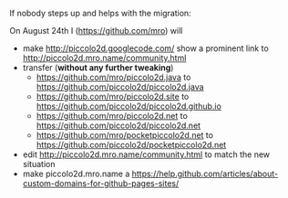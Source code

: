 If nobody steps up and helps with the migration:

On August 24th I (https://github.com/mro) will

- make http://piccolo2d.googlecode.com/ show a prominent link to http://piccolo2d.mro.name/community.html
- transfer (**without any further tweaking**)
  - https://github.com/mro/piccolo2d.java to https://github.com/piccolo2d/piccolo2d.java
  - https://github.com/mro/piccolo2d.site to https://github.com/piccolo2d/piccolo2d.github.io
  - https://github.com/mro/piccolo2d.net to https://github.com/piccolo2d/piccolo2d.net
  - https://github.com/mro/pocketpiccolo2d.net to https://github.com/piccolo2d/pocketpiccolo2d.net
- edit http://piccolo2d.mro.name/community.html to match the new situation
- make piccolo2d.mro.name a https://help.github.com/articles/about-custom-domains-for-github-pages-sites/
